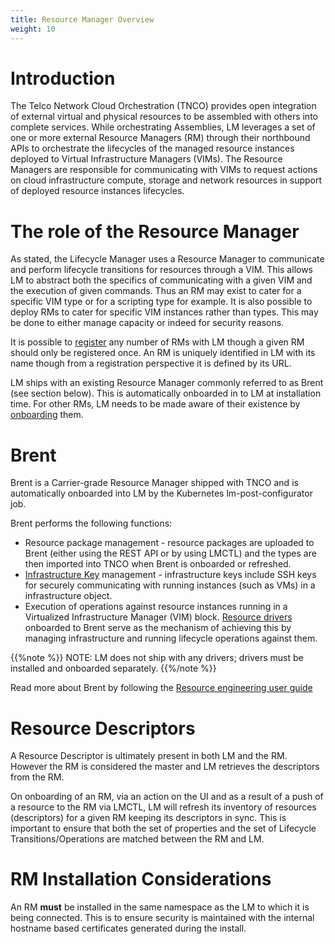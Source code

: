 ```yaml
---
title: Resource Manager Overview
weight: 10
---
```


# Introduction

The Telco Network Cloud Orchestration (TNCO) provides open integration of external virtual and physical resources to be assembled with others into complete services. While orchestrating Assemblies, LM leverages a set of one or more external Resource Managers (RM) through their northbound APIs to orchestrate the lifecycles of the managed resource instances deployed to Virtual Infrastructure Managers (VIMs). The Resource Managers are responsible for communicating with VIMs to request actions on cloud infrastructure compute, storage and network resources in support of deployed resource instances lifecycles.

# The role of the Resource Manager

As stated, the Lifecycle Manager uses a Resource Manager to communicate and perform lifecycle transitions for resources through a VIM. This allows LM to abstract both the specifics of communicating with a given VIM and the execution of given commands. Thus an RM may exist to cater for a specific VIM type or for a scripting type for example. It is also possible to deploy RMs to cater for specific VIM instances rather than types. This may be done to either manage capacity or indeed for security reasons. 

It is possible to [register](/reference/resource-manager/attach-to-lm) any number of RMs with LM though a given RM should only be registered once. An RM is uniquely identified in LM with its name though from a registration perspective it is defined by its URL.

LM ships with an existing Resource Manager commonly referred to as Brent (see section below). This is automatically onboarded in to LM at installation time. For other RMs, LM needs to be made aware of their existence by [onboarding](/reference/resource-manager/attach-to-lm) them.

# Brent

Brent is a Carrier-grade Resource Manager shipped with TNCO and is automatically onboarded into LM by the Kubernetes lm-post-configurator job.

Brent performs the following functions:

- Resource package management - resource packages are uploaded to Brent (either using the REST API or by using LMCTL) and the types are then imported into TNCO when Brent is onboarded or refreshed.
- [Infrastructure Key](/user-guides/operations/infrastructure-key-management) management - infrastructure keys include SSH keys for securely communicating with running instances (such as VMs) in a infrastructure object.
- Execution of operations against resource instances running in a Virtualized Infrastructure Manager (VIM) block. [Resource drivers](/user-guides/resource-engineering/drivers/overview) onboarded to Brent serve as the mechanism of achieving this by managing infrastructure and running lifecycle operations against them.

{{%note %}}
NOTE: LM does not ship with any drivers; drivers must be installed and onboarded separately.
{{%/note %}}

Read more about Brent by following the [Resource engineering user guide](/user-guides/resource-engineering/overview)

# Resource Descriptors

A Resource Descriptor is ultimately present in both LM and the RM. However the RM is considered the master and LM retrieves the descriptors from the RM. 

On onboarding of an RM, via an action on the UI and as a result of a push of a resource to the RM via LMCTL, LM will refresh its inventory of resources (descriptors) for a given RM keeping its descriptors in sync. This is important to ensure that both the set of properties and the set of Lifecycle Transitions/Operations are matched between the RM and LM.

# RM Installation Considerations

An RM **must** be installed in the same namespace as the LM to which it is being connected. This is to ensure security is maintained with the internal hostname based certificates generated during the install.
